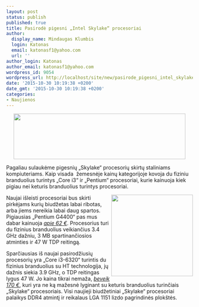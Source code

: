 ```yaml
---
layout: post
status: publish
published: true
title: Pasirodė pigesni „Intel Skylake“ procesoriai
author:
  display_name: Mindaugas Klumbis
  login: Katonas
  email: katonasf1@yahoo.com
  url: ''
author_login: Katonas
author_email: katonasf1@yahoo.com
wordpress_id: 9054
wordpress_url: http://localhost/site/new/pasirode_pigesni_intel_skylake_procesoriai/
date: '2015-10-30 10:19:38 +0200'
date_gmt: '2015-10-30 10:19:38 +0200'
categories:
- Naujienos
---
```

<p style="text-align: center;">
	<a href="http://technews.lt/userfiles/Intel-Skylake-Core-i3-and-Pentium-Series_1-635x169.jpg"><img alt="" src="http://technews.lt/userfiles/Intel-Skylake-Core-i3-and-Pentium-Series_1-635x169.jpg" style="width: 464px; height: 123px;" /></a></p>
<p>
	Pagaliau sulaukėme pigesnių &bdquo;Skylake&ldquo; procesorių skirtų staliniams kompiuteriams. Kaip visada&nbsp; žemesnėje kainų kategorijoje kovoja du fiziniu branduolius turintys &bdquo;Core i3&ldquo; ir &bdquo;Pentium&ldquo; procesoriai, kurie kainuoja kiek pigiau nei keturis branduolius turintys procesoriai.</p>
<p>
	<a href="http://technews.lt/userfiles/Skylake-Pentium-635x635.jpg"><img alt="" src="http://technews.lt/userfiles/Skylake-Pentium-635x635.jpg" style="width: 220px; height: 220px; float: right;" /></a>Naujai i&scaron;leisti procesoriai bus skirti pirkėjams kurių biudžetas labai ribotas, arba jiems nereikia labai daug spartos. Pigiausias &bdquo;Pentium G4400&ldquo; pas mus dabar kainuoja <em><a href="http://www.skytech.lt/bx80662g4400-intel-pentium-g4400-dual-core-330ghz-3mb-lga1151-14nm-47w-vga-box-p-276377.html">apie 62 &euro;</a></em>. Procesorius turi du fizinius branduolius veikiančius 3.4 GHz dažniu, 3 MB spartinančiosios atminties ir 47 W TDP reitingą.</p>
<p>
	Sparčiausias i&scaron; naujai pasirodžiusių procesorių yra &bdquo;Core i3-6320&ldquo; turintis du fizinius branduolius su HT technologija, jų dažnis siekia 3.9 GHz, o TDP reitingas lygus 47 W. Jo kaina tikrai nemaža, <em><a href="http://www.skytech.lt/bx80662i36320-intel-core-i36320-dual-core-390ghz-4mb-lga1151-14nm-47w-vga-box-p-276372.html">beveik 170 &euro;</a></em>, kuri yra ne ką mažesnė lyginant su keturis branduolius turinčiais &bdquo;Skylake&ldquo;&nbsp;procesoriais. Visi naujieji biudžetiniai &bdquo;Skylake&ldquo; procesoriai palaikys DDR4 atmintį ir reikalaus LGA 1151 lizdo pagrindinės plok&scaron;tės.</p>
